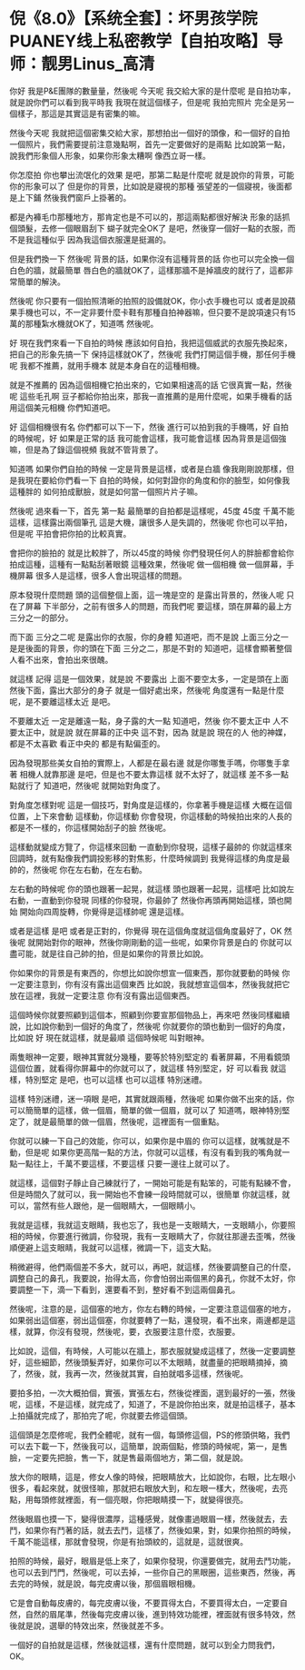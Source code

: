 # 倪《8.0》【系统全套】：坏男孩学院PUANEY线上私密教学【自拍攻略】导师：靓男Linus_高清

你好 我是P&E團隊的數量量，然後呢 今天呢 我交給大家的是什麼呢 是自拍功率，就是說你們可以看到我平時我 我現在就這個樣子，但是呢 我拍完照片 完全是另一個樣子，那這是其實這是有密集的嘛。

然後今天呢 我就把這個密集交給大家，那想拍出一個好的頭像，和一個好的自拍一個照片，我們需要提前注意幾點啊，首先一定要做好的是兩點 比如說第一點，說我們形象個人形象，如果你形象太糟啊 像西立哥一樣。

你怎麼拍 你也攀出流氓化的效果 是吧，那第二點是什麼呢 就是說你的背景，可能你的形象可以了 但是你的背景，比如說是寢視的那種 張望差的一個寢視，後面都是上下鋪 然後我們窗戶上掛著的。

都是內褲毛巾那種地方，那肯定也是不可以的，那這兩點都很好解決 形象的話抓個頭髮，去修一個眼眉刮下 蝴子就完全OK了 是吧，然後穿一個好一點的衣服，而不是我這種似乎 因為我這個衣服還是挺漏的。

但是我們換一下 然後呢 背景的話，如果你沒有這種背景的話 你也可以完全換一個白色的牆，就最簡單 唇白色的牆就OK了，這樣那牆不是掉牆皮的就行了，這都非常簡單的解決。

然後呢 你只要有一個拍照清晰的拍照的設備就OK，你小衣手機也可以 或者是說蘋果手機也可以，不一定非要什麼卡鞋有那種自拍神器嘛，但只要不是說項速只有15萬的那種紮水機就OK了，知道嗎 然後呢。

好 現在我們來看一下自拍的時候 應該如何自拍，我把這個威武的衣服先換起來，把自己的形象先搞一下 保持這樣就OK了，然後呢 我們打開這個手機，那任何手機呢 我都不推薦，就用手機本 就是本身自在的這種相機。

就是不推薦的 因為這個相機它拍出來的，它如果相速高的話 它很真實一點，然後呢 這些毛孔啊 豆子都給你拍出來，那我一直推薦的是用什麼呢，如果手機看的話 用這個美元相機 你們知道吧。

好 這個相機很有名 你們都可以下一下，然後 進行可以拍到我的手機嗎，好 自拍的時候呢，好 如果是正常的話 我可能會這樣，我可能會這樣 因為背景是這個強嘛，但是為了錄這個視頻 我就不管背景了。

知道嗎 如果你們自拍的時候 一定是背景是這樣，或者是白牆 像我剛剛說那樣，但是我現在要給你們看一下 自拍的時候，如何對證你的角度和你的臉型，如何像我這種胖的 如何拍成獸臉，就是如何當一個照片片子嘛。

然後呢 過來看一下，首先 第一點 最簡單的自拍都是這樣呢，45度 45度 千萬不能這樣，這樣露出兩個筆孔 這是大機，讓很多人是失調的，然後呢 你也可以平拍，但是呢 平拍會把你拍的比較真實。

會把你的臉拍的 就是比較胖了，所以45度的時候 你們發現任何人的胖臉都會給你拍成這種，這種有一點點刮著眼鏡 這種效果，然後呢 做一個相機 做一個屏幕，手機屏幕 很多人是這樣，很多人會出現這樣的問題。

原本發現什麼問題 頭的這個整個上面，這一塊是空的 是露出背景的，然後人呢 只在了屏幕 下半部分，之前有很多人的問題，而我們呢 要這樣，頭在屏幕的最上方 三分之一的部分。

而下面 三分之二呢 是露出你的衣服，你的身體 知道吧，而不是說 上面三分之一是是後面的背景，你的頭在下面 三分之二，那是不對的 知道吧，這樣會顯著整個人看不出來，會拍出來很醜。

就這樣 記得 這是一個效果，就是說 不要露出 上面不要空太多，一定是頭在上面 然後下面，露出大部分的身子 就是一個好處出來，然後呢 角度還有一點是什麼呢，是不要離這樣太近 是吧。

不要離太近 一定是離遠一點，身子露的大一點 知道吧，然後 你不要太正中 人不要太正中，就是說 就在屏幕的正中央 這不對，因為 就是說 現在的人 他的神媒，都是不太喜歡 看正中央的 都是有點偏歪的。

因為發現那些美女自拍的實際上，人都是在最右邊 就是你哪隻手嗎，你哪隻手拿著 相機人就靠那邊 是吧，但是也不要太靠這樣 就不太好了，就這樣 差不多一點點就行了 知道吧，然後呢 就開始對角度了。

對角度怎樣對呢 這是一個技巧，對角度是這樣的，你拿著手機是這樣 大概在這個位置，上下來會動 這樣動，你這樣動 你會發現，你這樣動的時候拍出來的人長的都是不一樣的，你這樣開始刮子的臉 然後呢。

這樣動就變成方覽了，你這樣來回動 一直動到你發現，這樣子最帥的 你就這樣來回調時，就有點像我們調投影移的對焦影，什麼時候調到 我覺得這樣的角度是最帥的，然後呢 你在左右動，在左右動。

左右動的時候呢 你的頭也跟著一起晃，就這樣 頭也跟著一起晃，這樣吧 比如說左右動，一直動到你發現 同樣的你發現，你最帥了 然後你再頭再開始這樣，頭也開始 開始向四周旋轉，你覺得是這樣帥呢 還是這樣。

或者是這樣 是吧 或者是正對的，你覺得 現在這個角度就這個角度最好了，OK 然後呢 就開始對你的眼神，然後你剛剛動的這一些呢，如果你背景是白的 你就可以盡可能，就是往自己帥的拍，但是如果你的背景比如說。

你如果你的背景是有東西的，你想比如說你想宣一個東西，那你就要動的時候 你一定要注意到，你有沒有露出這個東西 比如說，我就想宣這個本，然後我就把它放在這裡，我就一定要注意 你有沒有露出這個東西。

這個時候你就要照顧到這個本，照顧到你要宣那個物品上，再來吧 然後同樣繼續說，比如說你動到一個好的角度了，然後呢 你就要你的頭也動到一個好的角度，比如說 好 現在就這樣，就是最順 這個時候呢 叫對眼神。

兩隻眼神一定要，眼神其實就分幾種，要等於特別堅定的 看著屏幕，不用看鏡頭這個位置，就看得你屏幕中的你就可以了，就這樣 特別堅定，好 可以看我 就這樣，特別堅定 是吧，也可以這樣 也可以這樣 特別迷禮。

這樣 特別迷禮，迷一項眼 是吧，其實就跟兩種，然後呢 如果你做不出來的話，你可以簡簡單的這樣，做一個眉，簡單的做一個眉，就可以了 知道嗎，眼神特別堅定了，就是最簡單的做一個眉，然後呢，這裡面有一個重點。

你就可以練一下自己的效能，你可以，如果你是中眉的 你可以這樣，就嘴就是不動，但是呢 如果你更高階一點的方法，你就可以這樣，有沒有看到我的嘴角就一點一點往上，千萬不要這樣，不要這樣 只要一邊往上就可以了。

就這樣，這個對子靜止自己練就行了，一開始可能是有點笨的，可能有點練不會，但是時間久了就可以，我一開始也不會練一段時間就可以，很簡單 你就這樣，就可以，當然有些人跟他，是一個眼睛大，一個眼睛小。

我就是這樣，我就這支眼睛，我也忘了，我也是一支眼睛大，一支眼睛小，你要照相的時候，你要進行微調，你發現，我有一支眼睛大了，你就往那邊去歪嘴，然後順便避上這支眼睛，我就可以這樣，微調一下，這支大點。

稍微避得，他們兩個差不多大，就可以，再吧，就這樣，然後要調整自己的什麼，調整自己的鼻孔，我要說，抬得太高，你會怕弱出兩個黑的鼻孔，你就不太好，你要調整一下，滴一下看到，還要看不到，整好看不到這兩個鼻孔。

然後呢，注意的是，這個塞的地方，你左右轉的時候，一定要注意這個塞的地方，如果弱出這個塞，弱出這個塞，你就要轉了一點，還發現，看不出來，兩邊都是這樣，就算，你沒有發現，然後呢，要，衣服要注意什麼，衣服要。

比如說，這個，有時候，人可能以在牆上，那衣服就變成這樣了，然後一定要調整好，這些細節，然後頭髮弄好，如果你可以不太眼睛，就盡量的把眼睛摘掉，摘了，然後，就，我再一次，然後就其實，自拍就唱多這樣，然後呢。

要拍多拍，一次大概拍個，實張，實張左右，然後從裡面，選到最好的一張，然後呢，這樣，不是這樣，就完成了，知道了，不是說你拍出來，就是拍這樣子，基本上拍攝就完成了，那拍完了呢，你就要去修這個頭。

這個頭是怎麼修呢，我們全體呢，就有一個，每頭修這個，PS的修頭供略，我們可以去下載一下，然後我可以，這簡單，說兩個點，修頭的時候呢，第一，是售臉，一定要先把臉，售一下，就是售最兩個地方，第二個，就是說。

放大你的眼睛，這是，修女人像的時候，把眼睛放大，比如說你，右眼，比左眼小很多，看起來就，就很怪嘛，那就把右眼放大到，和左眼一樣大，然後呢，去亮點，用每頭修就裡面，有一個亮眼，你把眼睛摸一下，就變得很亮。

然後眼眉也摸一下，變得很濃厚，這種感覺，就像畫過眼眉一樣，然後就去，去鬥，如果你有鬥著的話，就去去鬥，這樣了，然後如果，對，如果你拍照的時候，千萬不能這樣，那就會發現，你是有抬頭紋的，這就是，這就很爽。

拍照的時候，最好，眼眉是低上來了，如果你發現，你還要做完，就用去鬥功能，也可以去到鬥門，然後呢，可以去掉，一些你自己的黑眼圈，這些東西，然後，再去完的時候，就是說，每完皮膚以後，那個眉眼相機。

它是會自動每皮膚的，每完皮膚以後，不要買得太白，不要買得太白，一定要自然，自然的眉尾準，然後每完皮膚以後，進到特效功能裡，裡面就有很多特效，然後就是說，選舉的特效出來，然後就差不多。

一個好的自拍就是這樣，然後就這樣，還有什麼問題，就可以到全力問我們，OK。